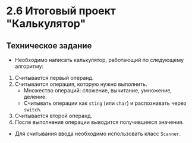 # 2.6 Итоговый проект "Калькулятор"

## Техническое задание

- Необходимо написать калькулятор, работающий по следующему алгоритму:

1. Считывается первый операнд.
2. Считывается операция, которую нужно выполнить.
    - Множество операций: сложение, вычитание, умножение, деление.
    - Считывать операции как `sting` (или `char`) и распознавать через `switch`.
3. Считывается второй операнд.
4. После выполнения операции выводится получившееся значения.

- Для считывания ввода необходимо использовать класс `Scanner`.